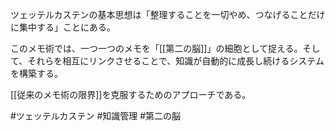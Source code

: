ツェッテルカステンの基本思想は「整理することを一切やめ、つなげることだけに集中する」ことにある。

このメモ術では、一つ一つのメモを「[[第二の脳]]」の細胞として捉える。そして、それらを相互にリンクさせることで、知識が自動的に成長し続けるシステムを構築する。

[[従来のメモ術の限界]]を克服するためのアプローチである。

#ツェッテルカステン #知識管理 #第二の脳